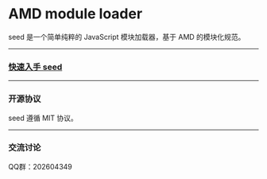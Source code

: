 # AMD module loader
seed 是一个简单纯粹的 JavaScript 模块加载器，基于 AMD 的模块化规范。
***
### [快速入手 seed](https://github.com/chenmnkken/seed/wiki/%E5%BF%AB%E9%80%9F%E5%85%A5%E6%89%8B-seed)
***
### 开源协议
seed 遵循 MIT 协议。
***
### 交流讨论
QQ群：202604349

